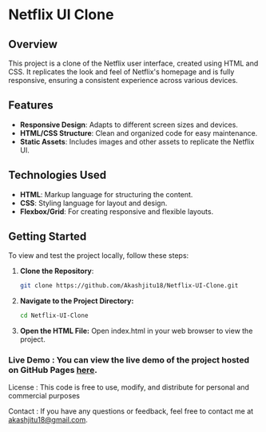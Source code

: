 # Netflix UI Clone

## Overview

This project is a clone of the Netflix user interface, created using HTML and CSS. It replicates the look and feel of Netflix's homepage and is fully responsive, ensuring a consistent experience across various devices.

## Features

- **Responsive Design**: Adapts to different screen sizes and devices.
- **HTML/CSS Structure**: Clean and organized code for easy maintenance.
- **Static Assets**: Includes images and other assets to replicate the Netflix UI.

## Technologies Used

- **HTML**: Markup language for structuring the content.
- **CSS**: Styling language for layout and design.
- **Flexbox/Grid**: For creating responsive and flexible layouts.

## Getting Started

To view and test the project locally, follow these steps:

1. **Clone the Repository**:
   ```bash
   git clone https://github.com/Akashjitu18/Netflix-UI-Clone.git

2. **Navigate to the Project Directory:**
   ```bash
   cd Netflix-UI-Clone

3. **Open the HTML File:**
    Open index.html in your web browser to view the project.


### Live Demo : You can view the live demo of the project hosted on GitHub Pages [here](https://akashjitu18.github.io/Netflix-UI-Clone/).

License :
This code is free to use, modify, and distribute for personal and commercial purposes

Contact :
If you have any questions or feedback, feel free to contact me at akashjitu18@gmail.com.



